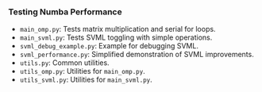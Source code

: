 ### Testing Numba Performance
- `main_omp.py`: Tests matrix multiplication and serial for loops.
- `main_svml.py`: Tests SVML toggling with simple operations.
- `svml_debug_example.py`: Example for debugging SVML.
- `svml_performance.py`: Simplified demonstration of SVML improvements.
- `utils.py`: Common utilities.
- `utils_omp.py`: Utilities for `main_omp.py`.
- `utils_svml.py`: Utilities for `main_svml.py`.